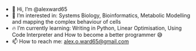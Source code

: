 - 👋 Hi, I’m @alexward65
- 👀 I’m interested in: Systems Biology, Bioinformatics, Metabolic Modelling and mapping the complex behaviour of cells
- 🔥 I’m currently learning: Writing in Python, Linear Optimisation, Using Code Interpreter and How to become a better programmer 😅
- 📫 How to reach me: alex.o.ward65@gmail.com

<!---
alexward65/alexward65 is a ✨ special ✨ repository because its `README.md` (this file) appears on your GitHub profile.
You can click the Preview link to take a look at your changes.
--->
